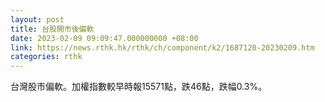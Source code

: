 ```yaml
---
layout: post
title: 台股開市後偏軟
date: 2023-02-09 09:09:47.000000000 +08:00
link: https://news.rthk.hk/rthk/ch/component/k2/1687120-20230209.htm
categories: rthk
---
```


台灣股市偏軟。加權指數較早時報15571點，跌46點，跌幅0.3%。
